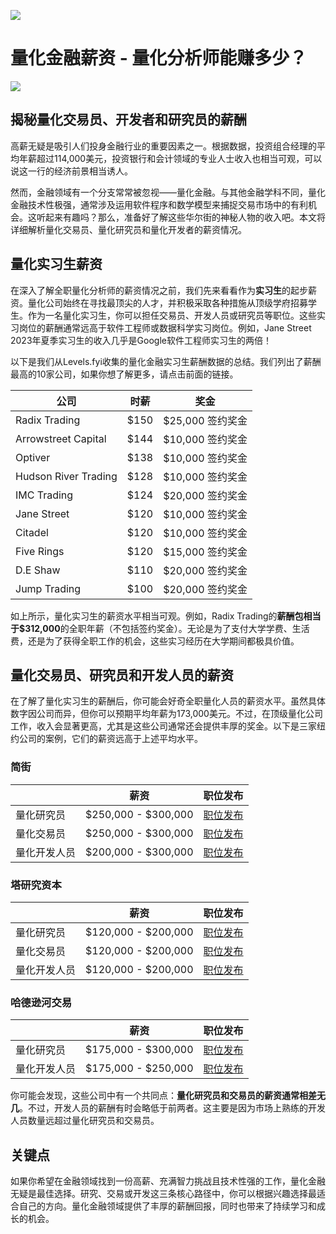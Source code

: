![](https://fastly.jsdelivr.net/gh/bucketio/img11@main/2024/10/21/1729466068183-23134fce-3131-4262-b18c-f378d71af4f6.gif)

# 量化金融薪资 - 量化分析师能赚多少？
![](https://fastly.jsdelivr.net/gh/bucketio/img9@main/2024/10/20/1729465031968-b3c8959e-1d37-4b8a-91b1-b0b0dfe25143.png)

## 揭秘量化交易员、开发者和研究员的薪酬

高薪无疑是吸引人们投身金融行业的重要因素之一。根据数据，投资组合经理的平均年薪超过114,000美元，投资银行和会计领域的专业人士收入也相当可观，可以说这一行的经济前景相当诱人。

然而，金融领域有一个分支常常被忽视——量化金融。与其他金融学科不同，量化金融技术性极强，通常涉及运用软件程序和数学模型来捕捉交易市场中的有利机会。这听起来有趣吗？那么，准备好了解这些华尔街的神秘人物的收入吧。本文将详细解析量化交易员、量化研究员和量化开发者的薪资情况。

## 量化实习生薪资
在深入了解全职量化分析师的薪资情况之前，我们先来看看作为**实习生**的起步薪资。量化公司始终在寻找最顶尖的人才，并积极采取各种措施从顶级学府招募学生。作为一名量化实习生，你可以担任交易员、开发人员或研究员等职位。这些实习岗位的薪酬通常远高于软件工程师或数据科学实习岗位。例如，Jane Street 2023年夏季实习生的收入几乎是Google软件工程师实习生的两倍！

以下是我们从Levels.fyi收集的量化金融实习生薪酬数据的总结。我们列出了薪酬最高的10家公司，如果你想了解更多，请点击前面的链接。

| 公司 | 时薪 | 奖金 |
| --- | --- | --- |
| Radix Trading | $150 | $25,000 签约奖金 |
| Arrowstreet Capital | $144 | $10,000 签约奖金 |
| Optiver | $138 | $10,000 签约奖金 |
| Hudson River Trading | $128 | $10,000 签约奖金 |
| IMC Trading | $124 | $20,000 签约奖金 |
| Jane Street | $120 | $10,000 签约奖金 |
| Citadel | $120 | $10,000 签约奖金 |
| Five Rings | $120 | $15,000 签约奖金 |
| D.E Shaw | $110 | $20,000 签约奖金 |
| Jump Trading | $100 | $20,000 签约奖金 |

如上所示，量化实习生的薪资水平相当可观。例如，Radix Trading的**薪酬包相当于$312,000**的全职年薪（不包括签约奖金）。无论是为了支付大学学费、生活费，还是为了获得全职工作的机会，这些实习经历在大学期间都极具价值。

## 量化交易员、研究员和开发人员的薪资

在了解了量化实习生的薪酬后，你可能会好奇全职量化人员的薪资水平。虽然具体数字因公司而异，但你可以预期平均年薪为173,000美元。不过，在顶级量化公司工作，收入会显著更高，尤其是这些公司通常还会提供丰厚的奖金。以下是三家纽约公司的案例，它们的薪资远高于上述平均水平。

### 简街

|  | 薪资 | 职位发布 |
| --- | --- | --- |
| 量化研究员 | $250,000 - $300,000 | [职位发布](https://www.janestreet.com/join-jane-street/position/6302325002/) |
| 量化交易员 | $250,000 - $300,000 | [职位发布](https://www.janestreet.com/join-jane-street/position/4794171002/) |
| 量化开发人员 | $200,000 - $300,000 | [职位发布](https://www.janestreet.com/join-jane-street/position/4274288002/) |

### 塔研究资本

|  | 薪资 | 职位发布 |
| --- | --- | --- |
| 量化研究员 | $120,000 - $200,000 | [职位发布](https://www.tower-research.com/open-positions/?gh_jid=16635) |
| 量化交易员 | $120,000 - $200,000 | [职位发布](https://www.tower-research.com/open-positions/?gh_jid=4361415) |
| 量化开发人员 | $120,000 - $200,000 | [职位发布](https://www.tower-research.com/open-positions/?gh_jid=43618) |

### 哈德逊河交易

|  | 薪资 | 职位发布 |
| --- | --- | --- |
| 量化研究员 | $175,000 - $300,000 | [职位发布](https://www.hudsonrivertrading.com/careers/job/?gh_jid=3903145&gh_src=b79c7b511us) |
| 量化开发人员 | $175,000 - $250,000 | [职位发布](https://www.hudsonrivertrading.com/careers/job/?gh_jid=2340246&gh_src=b79c7b511us) |

你可能会发现，这些公司中有一个共同点：**量化研究员和交易员的薪资通常相差无几**。不过，开发人员的薪酬有时会略低于前两者。这主要是因为市场上熟练的开发人员数量远超过量化研究员和交易员。

## 关键点

如果你希望在金融领域找到一份高薪、充满智力挑战且技术性强的工作，量化金融无疑是最佳选择。研究、交易或开发这三条核心路径中，你可以根据兴趣选择最适合自己的方向。量化金融领域提供了丰厚的薪酬回报，同时也带来了持续学习和成长的机会。 
